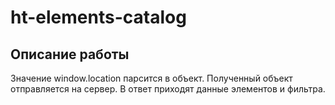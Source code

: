 # ht-elements-catalog

## Описание работы

Значение window.location парсится в объект. Полученный объект отправляется на сервер. В ответ приходят данные элементов и фильтра.
